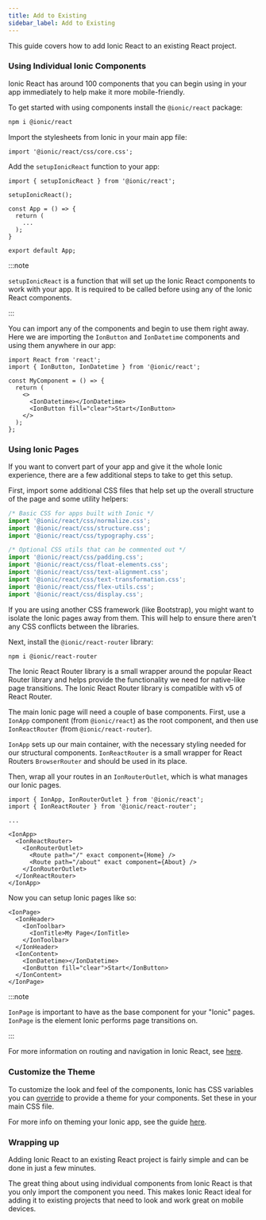 ```yaml
---
title: Add to Existing
sidebar_label: Add to Existing
---
```


<head>
  <title>Add Ionic React to Existing Project: Integration Guide</title>
  <meta
    name="description"
    content="Learn how to add Ionic React to your existing React project. Step-by-step guide for integrating Ionic components and features into an existing React application."
  />
</head>

This guide covers how to add Ionic React to an existing React project.

### Using Individual Ionic Components

Ionic React has around 100 components that you can begin using in your app immediately to help make it more mobile-friendly.

To get started with using components install the `@ionic/react` package:

```bash
npm i @ionic/react
```

Import the stylesheets from Ionic in your main app file:

```tsx title="App.tsx"
import '@ionic/react/css/core.css';
```

Add the `setupIonicReact` function to your app:

```tsx title="App.tsx"
import { setupIonicReact } from '@ionic/react';

setupIonicReact();

const App = () => {
  return (
    ...
  );
}

export default App;
```

:::note

`setupIonicReact` is a function that will set up the Ionic React components to work with your app. It is required to be called before using any of the Ionic React components.

:::

You can import any of the components and begin to use them right away. Here we are importing the `IonButton` and `IonDatetime` components and using them anywhere in our app:

```tsx
import React from 'react';
import { IonButton, IonDatetime } from '@ionic/react';

const MyComponent = () => {
  return (
    <>
      <IonDatetime></IonDatetime>
      <IonButton fill="clear">Start</IonButton>
    </>
  );
};
```

### Using Ionic Pages

If you want to convert part of your app and give it the whole Ionic experience, there are a few additional steps to take to get this setup.

First, import some additional CSS files that help set up the overall structure of the page and some utility helpers:

```js
/* Basic CSS for apps built with Ionic */
import '@ionic/react/css/normalize.css';
import '@ionic/react/css/structure.css';
import '@ionic/react/css/typography.css';

/* Optional CSS utils that can be commented out */
import '@ionic/react/css/padding.css';
import '@ionic/react/css/float-elements.css';
import '@ionic/react/css/text-alignment.css';
import '@ionic/react/css/text-transformation.css';
import '@ionic/react/css/flex-utils.css';
import '@ionic/react/css/display.css';
```

If you are using another CSS framework (like Bootstrap), you might want to isolate the Ionic pages away from them. This will help to ensure there aren't any CSS conflicts between the libraries.

Next, install the `@ionic/react-router` library:

```bash
npm i @ionic/react-router
```

The Ionic React Router library is a small wrapper around the popular React Router library and helps provide the functionality we need for native-like page transitions. The Ionic React Router library is compatible with v5 of React Router.

The main Ionic page will need a couple of base components. First, use a `IonApp` component (from `@ionic/react`) as the root component, and then use `IonReactRouter` (from `@ionic/react-router`).

`IonApp` sets up our main container, with the necessary styling needed for our structural components. `IonReactRouter` is a small wrapper for React Routers `BrowserRouter` and should be used in its place.

Then, wrap all your routes in an `IonRouterOutlet`, which is what manages our Ionic pages.

```tsx
import { IonApp, IonRouterOutlet } from '@ionic/react';
import { IonReactRouter } from '@ionic/react-router';

...

<IonApp>
  <IonReactRouter>
    <IonRouterOutlet>
      <Route path="/" exact component={Home} />
      <Route path="/about" exact component={About} />
    </IonRouterOutlet>
  </IonReactRouter>
</IonApp>
```

Now you can setup Ionic pages like so:

```tsx
<IonPage>
  <IonHeader>
    <IonToolbar>
      <IonTitle>My Page</IonTitle>
    </IonToolbar>
  </IonHeader>
  <IonContent>
    <IonDatetime></IonDatetime>
    <IonButton fill="clear">Start</IonButton>
  </IonContent>
</IonPage>
```

:::note

`IonPage` is important to have as the base component for your "Ionic" pages. `IonPage` is the element Ionic performs page transitions on.

:::

For more information on routing and navigation in Ionic React, see [here](/docs/react/navigation).

### Customize the Theme

To customize the look and feel of the components, Ionic has CSS variables you can [override](https://ionicframework.com/docs/theming/colors#modifying-colors) to provide a theme for your components. Set these in your main CSS file.

For more info on theming your Ionic app, see the guide [here](/docs/theming/themes).

### Wrapping up

Adding Ionic React to an existing React project is fairly simple and can be done in just a few minutes.

The great thing about using individual components from Ionic React is that you only import the component you need. This makes Ionic React ideal for adding it to existing projects that need to look and work great on mobile devices.
